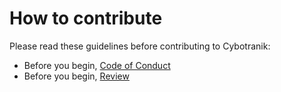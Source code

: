 # How to contribute

Please read these guidelines before contributing to Cybotranik:

- Before you begin, [Code of Conduct](CODE_OF_CONDUCT.md)
- Before you begin, [Review](https://github.com/cybotranik-wui/cybotranik-wui/pulls)